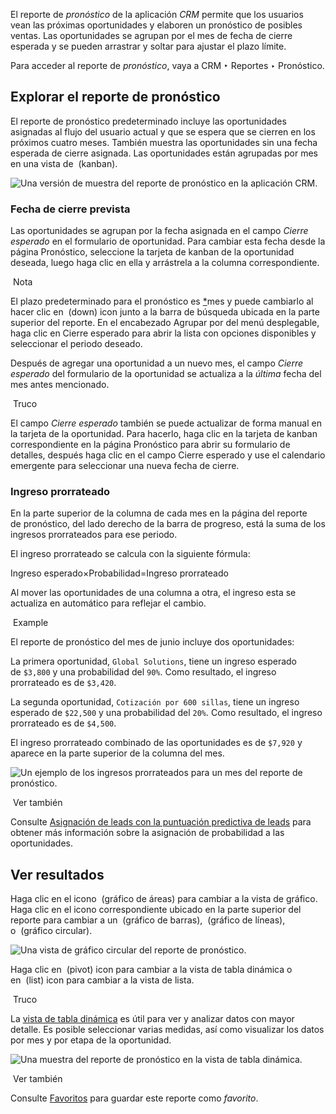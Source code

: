 El reporte de _pronóstico_ de la aplicación _CRM_ permite que los usuarios vean las próximas oportunidades y elaboren un pronóstico de posibles ventas. Las oportunidades se agrupan por el mes de fecha de cierre esperada y se pueden arrastrar y soltar para ajustar el plazo límite.

Para acceder al reporte de _pronóstico_, vaya a CRM ‣ Reportes ‣ Pronóstico.

## Explorar el reporte de pronóstico[](https://www.odoo.com/documentation/17.0/es/applications/sales/crm/performance/forecast_report.html#navigate-the-forecast-report "Enlazar permanentemente con este título")

El reporte de pronóstico predeterminado incluye las oportunidades asignadas al flujo del usuario actual y que se espera que se cierren en los próximos cuatro meses. También muestra las oportunidades sin una fecha esperada de cierre asignada. Las oportunidades están agrupadas por mes en una vista de  (kanban).

![Una versión de muestra del reporte de pronóstico en la aplicación CRM.](https://www.odoo.com/documentation/17.0/es/_images/sample-report.png)

### Fecha de cierre prevista[](https://www.odoo.com/documentation/17.0/es/applications/sales/crm/performance/forecast_report.html#expected-closing-date "Enlazar permanentemente con este título")

Las oportunidades se agrupan por la fecha asignada en el campo _Cierre esperado_ en el formulario de oportunidad. Para cambiar esta fecha desde la página Pronóstico, seleccione la tarjeta de kanban de la oportunidad deseada, luego haga clic en ella y arrástrela a la columna correspondiente.

 Nota

El plazo predeterminado para el pronóstico es [*](https://www.odoo.com/documentation/17.0/es/applications/sales/crm/performance/forecast_report.html#id1)mes y puede cambiarlo al hacer clic en  (down) icon junto a la barra de búsqueda ubicada en la parte superior del reporte. En el encabezado Agrupar por del menú desplegable, haga clic en Cierre esperado para abrir la lista con opciones disponibles y seleccionar el periodo deseado.

Después de agregar una oportunidad a un nuevo mes, el campo _Cierre esperado_ del formulario de la oportunidad se actualiza a la _última_ fecha del mes antes mencionado.

 Truco

El campo _Cierre esperado_ también se puede actualizar de forma manual en la tarjeta de la oportunidad. Para hacerlo, haga clic en la tarjeta de kanban correspondiente en la página Pronóstico para abrir su formulario de detalles, después haga clic en el campo Cierre esperado y use el calendario emergente para seleccionar una nueva fecha de cierre.

### Ingreso prorrateado[](https://www.odoo.com/documentation/17.0/es/applications/sales/crm/performance/forecast_report.html#prorated-revenue "Enlazar permanentemente con este título")

En la parte superior de la columna de cada mes en la página del reporte de pronóstico, del lado derecho de la barra de progreso, está la suma de los ingresos prorrateados para ese periodo.

El ingreso prorrateado se calcula con la siguiente fórmula:

Ingreso esperado×Probabilidad=Ingreso prorrateado

Al mover las oportunidades de una columna a otra, el ingreso esta se actualiza en automático para reflejar el cambio.

 Example

El reporte de pronóstico del mes de junio incluye dos oportunidades:

La primera oportunidad, `Global Solutions`, tiene un ingreso esperado de `$3,800` y una probabilidad del `90%`. Como resultado, el ingreso prorrateado es de `$3,420`.

La segunda oportunidad, `Cotización por 600 sillas`, tiene un ingreso esperado de `$22,500` y una probabilidad del `20%`. Como resultado, el ingreso prorrateado es de `$4,500`.

El ingreso prorrateado combinado de las oportunidades es de `$7,920` y aparece en la parte superior de la columna del mes.

![Un ejemplo de los ingresos prorrateados para un mes del reporte de pronóstico.](https://www.odoo.com/documentation/17.0/es/_images/example-revenue.png)

 Ver también

Consulte [Asignación de leads con la puntuación predictiva de leads](https://www.odoo.com/documentation/17.0/es/applications/sales/crm/track_leads/lead_scoring.html) para obtener más información sobre la asignación de probabilidad a las oportunidades.

## Ver resultados[](https://www.odoo.com/documentation/17.0/es/applications/sales/crm/performance/forecast_report.html#view-results "Enlazar permanentemente con este título")

Haga clic en el icono  (gráfico de áreas) para cambiar a la vista de gráfico. Haga clic en el icono correspondiente ubicado en la parte superior del reporte para cambiar a un  (gráfico de barras),  (gráfico de líneas), o  (gráfico circular).

![Una vista de gráfico circular del reporte de pronóstico.](https://www.odoo.com/documentation/17.0/es/_images/pie-chart-view.png)

Haga clic en  (pivot) icon para cambiar a la vista de tabla dinámica o en  (list) icon para cambiar a la vista de lista.

 Truco

La [vista de tabla dinámica](https://www.odoo.com/documentation/17.0/es/applications/essentials/reporting.html#reporting-using-pivot) es útil para ver y analizar datos con mayor detalle. Es posible seleccionar varias medidas, así como visualizar los datos por mes y por etapa de la oportunidad.

![Una muestra del reporte de pronóstico en la vista de tabla dinámica.](https://www.odoo.com/documentation/17.0/es/_images/pivot-view1.png)

 Ver también

Consulte [Favoritos](https://www.odoo.com/documentation/17.0/es/applications/essentials/search.html#search-favorites) para guardar este reporte como _favorito_.